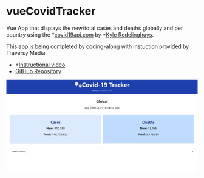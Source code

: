 # vueCovidTracker
Vue App that displays the new/total cases and deaths globally and per country using the \*[covid19api.com](https://covid19api.com/) by \*[Kyle Redelinghuys](https://twitter.com/ksredelinghuys).

This app is being completed by coding-along with instuction provided by Traversy Media 
- \*[Instructional video](https://www.youtube.com/watch?v=m-MAIpnH9ag/)
- [GitHub Repository](https://github.com/bradtraversy/vue-covid-tracker)

![Screenshot of Index.html](/public/screenshot.jpg)
